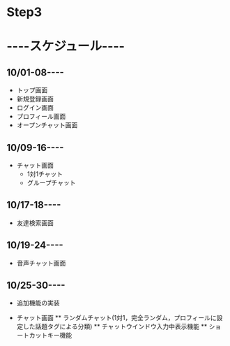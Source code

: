 # Step3 #

# ----スケジュール----
## 10/01-08----
* トップ画面
* 新規登録画面
* ログイン画面
* プロフィール画面
* オープンチャット画面

## 10/09-16----
* チャット画面
  * 1対1チャット
  * グループチャット

## 10/17-18----
* 友達検索画面

## 10/19-24----
* 音声チャット画面

## 10/25-30----
* 追加機能の実装

* チャット画面
** ランダムチャット(1対1，完全ランダム，プロフィールに設定した話題タグによる分類)
** チャットウインドウ入力中表示機能
** ショートカットキー機能